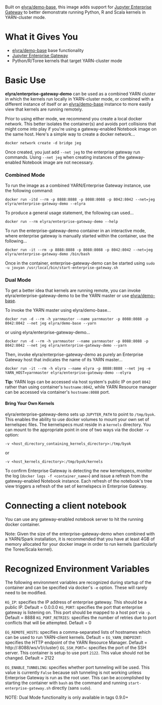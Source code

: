 Built on [elyra/demo-base](https://hub.docker.com/r/elyra/demo-base/), this image adds support for [Jupyter Enterprise Gateway](https://jupyter-enterprise-gateway.readthedocs.io/en/latest/) to better demonstrate running Python, R and Scala kernels in YARN-cluster mode.  

# What it Gives You
* [elyra/demo-base](https://hub.docker.com/r/elyra/demo-base/) base functionality
* [Jupyter Enterprise Gateway](https://github.com/jupyter-incubator/enterprise_gateway)
* Python/R/Toree kernels that target YARN-cluster mode

# Basic Use

**elyra/enterprise-gateway-demo** can be used as a combined YARN cluster in which the kernels run locally in YARN-cluster mode, or combined with a different instance of itself or an [elyra/demo-base](https://hub.docker.com/r/elyra/demo-base/) instance to more easily view that kernels are running remotely.

Prior to using either mode, we recommend you create a local docker network.  This better isolates the container(s) and avoids port collisions that might come into play if you're using a gateway-enabled Notebook image on the same host.  Here's a simple way to create a docker network...

`docker network create -d bridge jeg`

Once created, you just add `--net jeg` to the enterprise gateway run commands.  Using `--net jeg` when creating instances of the gateway-enabled Notebook image are not necessary.

### Combined Mode

To run the image as a combined YARN/Enterprise Gateway instance, use the following command: 

`docker run -itd --rm -p 8888:8888 -p 8088:8088 -p 8042:8042 --net=jeg elyra/enterprise-gateway-demo --elyra`

To produce a general usage statement, the following can used...

`docker run --rm elyra/enterprise-gateway-demo --help`

To run the enterprise-gateway-demo container in an interactive mode, where enterprise gateway is manually started within the container, use the following...

`docker run -it --rm -p 8888:8888 -p 8088:8088 -p 8042:8042 --net=jeg elyra/enterprise-gateway-demo /bin/bash`

Once in the container, enterprise-gateway-demo can be started using `sudo -u jovyan /usr/local/bin/start-enterprise-gateway.sh`

### Dual Mode

To get a better idea that kernels are running remote, you can invoke elyra/enterprise-gateway-demo to be the YARN master or use [elyra/demo-base](https://hub.docker.com/r/elyra/demo-base/).

To invoke the YARN master using elyra/demo-base...

`docker run -d --rm -h yarnmaster --name yarnmaster -p 8088:8088 -p 8042:8042 --net jeg elyra/demo-base --yarn`

or using elyra/enterprise-gateway-demo...

`docker run -d --rm -h yarnmaster --name yarnmaster -p 8088:8088 -p 8042:8042 --net jeg elyra/enterprise-gateway-demo --yarn`

Then, invoke elyra/enterprise-gateway-demo as purely an Enterprise Gateway host that indicates the name of its YARN master...

`docker run -it --rm -h elyra --name elyra -p 8888:8888 --net jeg -e YARN_HOST=yarnmaster elyra/enterprise-gateway-demo --elyra`

**Tip:** YARN logs can be accessed via host system's public IP on port `8042` rather than using container's `hostname:8042`, while YARN Resource manager can be accessed via container's `hostname:8088` port.

#### Bring Your Own Kernels
elyra/enterprise-gateway-demo sets up `JUPYTER_PATH` to point to `/tmp/byok`.  This enables the ability to use docker volumes to mount your own set of kernelspec files.  The kernelspecs must reside in a `kernels` directory.  You can mount to the appropriate point in one of two ways via the docker `-v` option:

`-v <host_directory_containing_kernels_directory>:/tmp/byok`

or

`-v <host_kernels_directory>:/tmp/byok/kernels`

To confirm Enterprise Gateway is detecting the new kernelspecs, monitor the log (`docker logs -f <container_name>`) and issue a refresh from the gateway-enabled Notebook instance.  Each refresh of the notebook's tree view triggers a refresh of the set of kernelspecs in Enterprise Gateway.

# Connecting a client notebook
You can use any gateway-enabled notebook server to hit the running docker container. 

Note: Given the size of the enterprise-gateway-demo when combined with a YARN/Spark installation, it is recommended that you have at least 4GB of memory allocated for your docker image in order to run kernels (particularly the Toree/Scala kernel).

# Recognized Environment Variables
The following environment variables are recognized during startup of the container and can be specified via docker's `-e` option.  These will rarely need to be modified.

`KG_IP`: specifies the IP address of enterprise gateway.  This should be a public IP.  Default = 0.0.0.0
`KG_PORT`: specifies the port that enterprise gateway is listening on.  This port should be mapped to a host port via `-p`. Default = 8888
`KG_PORT_RETRIES`: specifies the number of retries due to port conflicts that will be attempted.  Default = 0

`EG_REMOTE_HOSTS`: specifies a comma-separated lists of hostnames which can be used to run YARN-client kernels.  Default = <container-hostname>
`EG_YARN_ENDPOINT`: specifies the HTTP endpoint of the YARN Resource Manager.  Default = http://<hostname>:8088/ws/v1/cluster}
`EG_SSH_PORT=`: specifies the port of the SSH server.  This container is setup to use port `2122`.  This value should not be changed.  Default = 2122

`EG_ENABLE_TUNNELING`: specifies whether port tunneling will be used.  This value is currently `False` because ssh tunneling is not working unless Enterprise Gateway is run as the root user.  This can be accomplished by starting the container with `bash` as the command and running `start-enterprise-gateway.sh` directly (sans `sudo`).

NOTE: Dual Mode functionality is only available in tags 0.9.0+
